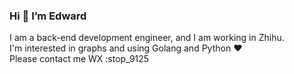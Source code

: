 ### Hi  👋 I’m Edward

I am a back-end development engineer, and I am working in Zhihu.   
I'm interested in graphs and using Golang and Python  ❤️   
Please contact me WX :stop_9125
